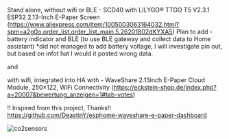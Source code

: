 Stand alone, without wifi or BLE - SCD40 with LILYGO® TTGO T5 V2.3.1 ESP32 2.13-Inch E-Paper Screen 
(https://www.aliexpress.com/item/1005003063164032.html?spm=a2g0o.order_list.order_list_main.5.26201802dKYXA5)
Plan to add - battery indicator and BLE (to use BLE gateway and collect data to Home assistant)
*did not managed to add battery voltage, I will investigate pin out, but based on infot hat I would it posted wrong data.

and

with wifi, integrated into HA with - WaveShare 2.13inch E-Paper Cloud Module, 250×122, WiFi Connectivity 
(https://eckstein-shop.de/index.php?a=20007&bewertung_anzeigen=1#tab-votes)

!! Inspired from this project, Thanks!! https://github.com/DeastinY/esphome-waveshare-e-paper-dashboard

![co2sensors](https://github.com/gatismu/Liligo-epaper-2.13-inch-esphome/assets/125309219/ffa7ae48-b4e3-48a8-9abc-e397489c744b)
